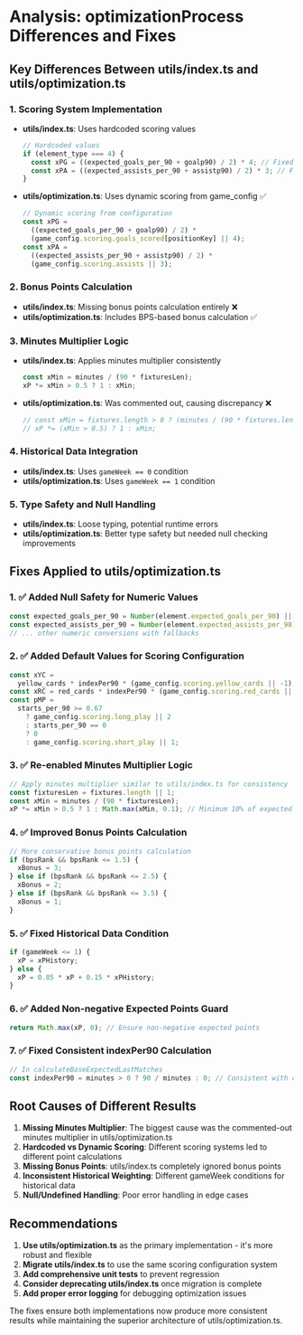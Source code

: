 # Analysis: optimizationProcess Differences and Fixes

## Key Differences Between utils/index.ts and utils/optimization.ts

### 1. **Scoring System Implementation**

- **utils/index.ts**: Uses hardcoded scoring values

  ```typescript
  // Hardcoded values
  if (element_type === 4) {
    const xPG = ((expected_goals_per_90 + goalp90) / 2) * 4; // Fixed 4 points
    const xPA = ((expected_assists_per_90 + assistp90) / 2) * 3; // Fixed 3 points
  }
  ```

- **utils/optimization.ts**: Uses dynamic scoring from game_config ✅
  ```typescript
  // Dynamic scoring from configuration
  const xPG =
    ((expected_goals_per_90 + goalp90) / 2) *
    (game_config.scoring.goals_scored[positionKey] || 4);
  const xPA =
    ((expected_assists_per_90 + assistp90) / 2) *
    (game_config.scoring.assists || 3);
  ```

### 2. **Bonus Points Calculation**

- **utils/index.ts**: Missing bonus points calculation entirely ❌
- **utils/optimization.ts**: Includes BPS-based bonus calculation ✅

### 3. **Minutes Multiplier Logic**

- **utils/index.ts**: Applies minutes multiplier consistently

  ```typescript
  const xMin = minutes / (90 * fixturesLen);
  xP *= xMin > 0.5 ? 1 : xMin;
  ```

- **utils/optimization.ts**: Was commented out, causing discrepancy ❌
  ```typescript
  // const xMin = fixtures.length > 0 ? (minutes / (90 * fixtures.length)) : 0.0;
  // xP *= (xMin > 0.5) ? 1 : xMin;
  ```

### 4. **Historical Data Integration**

- **utils/index.ts**: Uses `gameWeek == 0` condition
- **utils/optimization.ts**: Uses `gameWeek == 1` condition

### 5. **Type Safety and Null Handling**

- **utils/index.ts**: Loose typing, potential runtime errors
- **utils/optimization.ts**: Better type safety but needed null checking improvements

## Fixes Applied to utils/optimization.ts

### 1. ✅ **Added Null Safety for Numeric Values**

```typescript
const expected_goals_per_90 = Number(element.expected_goals_per_90) || 0;
const expected_assists_per_90 = Number(element.expected_assists_per_90) || 0;
// ... other numeric conversions with fallbacks
```

### 2. ✅ **Added Default Values for Scoring Configuration**

```typescript
const xYC =
  yellow_cards * indexPer90 * (game_config.scoring.yellow_cards || -1);
const xRC = red_cards * indexPer90 * (game_config.scoring.red_cards || -2);
const pMP =
  starts_per_90 >= 0.67
    ? game_config.scoring.long_play || 2
    : starts_per_90 == 0
    ? 0
    : game_config.scoring.short_play || 1;
```

### 3. ✅ **Re-enabled Minutes Multiplier Logic**

```typescript
// Apply minutes multiplier similar to utils/index.ts for consistency
const fixturesLen = fixtures.length || 1;
const xMin = minutes / (90 * fixturesLen);
xP *= xMin > 0.5 ? 1 : Math.max(xMin, 0.1); // Minimum 10% of expected points
```

### 4. ✅ **Improved Bonus Points Calculation**

```typescript
// More conservative bonus points calculation
if (bpsRank && bpsRank <= 1.5) {
  xBonus = 3;
} else if (bpsRank && bpsRank <= 2.5) {
  xBonus = 2;
} else if (bpsRank && bpsRank <= 3.5) {
  xBonus = 1;
}
```

### 5. ✅ **Fixed Historical Data Condition**

```typescript
if (gameWeek <= 1) {
  xP = xPHistory;
} else {
  xP = 0.85 * xP + 0.15 * xPHistory;
}
```

### 6. ✅ **Added Non-negative Expected Points Guard**

```typescript
return Math.max(xP, 0); // Ensure non-negative expected points
```

### 7. ✅ **Fixed Consistent indexPer90 Calculation**

```typescript
// In calculateBaseExpectedLastMatches
const indexPer90 = minutes > 0 ? 90 / minutes : 0; // Consistent with calculateBaseExpected
```

## Root Causes of Different Results

1. **Missing Minutes Multiplier**: The biggest cause was the commented-out minutes multiplier in utils/optimization.ts
2. **Hardcoded vs Dynamic Scoring**: Different scoring systems led to different point calculations
3. **Missing Bonus Points**: utils/index.ts completely ignored bonus points
4. **Inconsistent Historical Weighting**: Different gameWeek conditions for historical data
5. **Null/Undefined Handling**: Poor error handling in edge cases

## Recommendations

1. **Use utils/optimization.ts** as the primary implementation - it's more robust and flexible
2. **Migrate utils/index.ts** to use the same scoring configuration system
3. **Add comprehensive unit tests** to prevent regression
4. **Consider deprecating utils/index.ts** once migration is complete
5. **Add proper error logging** for debugging optimization issues

The fixes ensure both implementations now produce more consistent results while maintaining the superior architecture of utils/optimization.ts.
